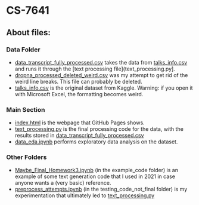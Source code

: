 # CS-7641

## About files:

### Data Folder
- [data_transcript_fully_processed.csv](data/data_transcript_fully_processed.csv) takes the data from [talks_info.csv](data/talks_info.csv) and runs it through the [text processing file](text_processing.py].
- [dropna_processed_deleted_weird.csv](data/dropna_processed_deleted_weird.csv) was my attempt to get rid of the weird line breaks. This file can probably be deleted.
- [talks_info.csv](data/talks_info.csv) is the original dataset from Kaggle. Warning: if you open it with Microsoft Excel, the formatting becomes weird.


### Main Section
- [index.html](index.html) is the webpage that GitHub Pages shows.
- [text_processing.py](text_processing.py) is the final processing code for the data, with the results stored in [data_transcript_fully_processed.csv](data/data_transcript_fully_processed.csv)
- [data_eda.ipynb](data_eda.ipynb) performs exploratory data analysis on the dataset.



### Other Folders
- [Maybe_Final_Homework3.ipynb](example_code/Maybe_Final_Homework3.ipynb) (in the example_code folder) is an example of some text generation code that I used in 2021 in case anyone wants a (very basic) reference.
- [preprocess_attempts.ipynb](testing_code_not_final/preprocess_attempts.ipynb) (in the testing_code_not_final folder) is my experimentation that ultimately led to [text_processing.py](text_processing.py)
